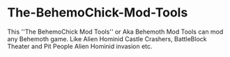 # The-BehemoChick-Mod-Tools
This ''The BehemoChick Mod Tools''  or Aka Behemoth Mod Tools can mod any Behemoth game. Like Alien Hominid Castle Crashers, BattleBlock Theater and Pit People Alien Hominid invasion etc.
